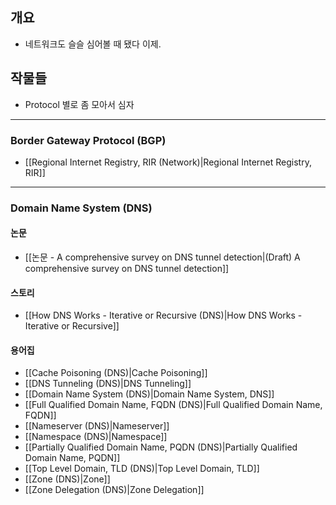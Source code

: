 ## 개요

- 네트워크도 슬슬 심어볼 때 됐다 이제.

## 작물들

- Protocol 별로 좀 모아서 심자

---
### Border Gateway Protocol (BGP)

- [[Regional Internet Registry, RIR (Network)|Regional Internet Registry, RIR]]

---
### Domain Name System (DNS)

#### 논문

- [[논문 - A comprehensive survey on DNS tunnel detection|(Draft) A comprehensive survey on DNS tunnel detection]]

#### 스토리

- [[How DNS Works - Iterative or Recursive (DNS)|How DNS Works - Iterative or Recursive]]

#### 용어집

- [[Cache Poisoning (DNS)|Cache Poisoning]]
- [[DNS Tunneling (DNS)|DNS Tunneling]]
- [[Domain Name System (DNS)|Domain Name System, DNS]]
- [[Full Qualified Domain Name, FQDN (DNS)|Full Qualified Domain Name, FQDN]]
- [[Nameserver (DNS)|Nameserver]]
- [[Namespace (DNS)|Namespace]]
- [[Partially Qualified Domain Name, PQDN (DNS)|Partially Qualified Domain Name, PQDN]]
- [[Top Level Domain, TLD (DNS)|Top Level Domain, TLD]]
- [[Zone (DNS)|Zone]]
- [[Zone Delegation (DNS)|Zone Delegation]]